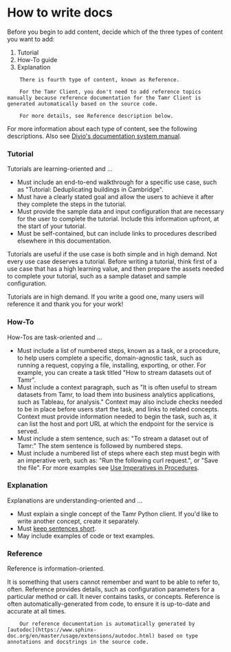 # How to write docs

Before you begin to add content, decide which of the three types of content you want to add:
1. Tutorial
2. How-To guide
3. Explanation

``` note::
    There is fourth type of content, known as Reference.

    For the Tamr Client, you don't need to add reference topics manually because reference documentation for the Tamr Client is generated automatically based on the source code.

    For more details, see Reference description below.
```

For more information about each type of content, see the following descriptions.
Also see [Divio's documentation system manual](https://documentation.divio.com/).

### Tutorial

Tutorials are learning-oriented and ...

- Must include an end-to-end walkthrough for a specific use case, such as "Tutorial: Deduplicating buildings in Cambridge".
- Must have a clearly stated goal and allow the users to achieve it after they complete the steps in the tutorial.
- Must provide the sample data and input configuration that are necessary for the user to complete the tutorial. Include this information upfront, at the start of your tutorial.
- Must be self-contained, but can include links to procedures described elsewhere in this documentation.

Tutorials are useful if the use case is both simple and in high demand.
Not every use case deserves a tutorial.
Before writing a tutorial, think first of a use case that has a high learning value, and then prepare the assets needed to complete your tutorial, such as a sample dataset and sample configuration.

Tutorials are in high demand.
If you write a good one, many users will reference it and thank you for your work!

### How-To

How-Tos are task-oriented and ...

- Must include a list of numbered steps, known as a task, or a procedure, to help users complete a specific, domain-agnostic task, such as running a request, copying a file, installing, exporting, or other. For example, you can create a task titled "How to stream datasets out of Tamr".
- Must include a context paragraph, such as "It is often useful to stream datasets from Tamr, to load them into business analytics applications, such as Tableau, for analysis." Context may also include checks needed to be in place before users start the task, and links to related concepts. Context must provide information needed to begin the task, such as, it can list the host and port URL at which the endpoint for the service is served.
- Must include a stem sentence, such as: "To stream a dataset out of Tamr:" The stem sentence is followed by numbered steps.
- Must include a numbered list of steps where each step must begin with an imperative verb, such as: "Run the following curl request.", or "Save the file". For more examples see [Use Imperatives in Procedures](http://www.cs.cmu.edu/afs/cs.cmu.edu/project/cmt-40/kantoo/vol40/doc/kce/styleguide/imperatives.html).

### Explanation

Explanations are understanding-oriented and ...

- Must explain a single concept of the Tamr Python client. If you'd like to write another concept, create it separately.
- Must [keep sentences short](http://www.cs.cmu.edu/afs/cs.cmu.edu/project/cmt-40/kantoo/vol40/doc/kce/styleguide/shortsentences.html).
- May include examples of code or text examples.

### Reference

Reference is information-oriented.

It is something that users cannot remember and want to be able to refer to, often.
Reference provides details, such as configuration parameters for a particular method or call.
It never contains tasks, or concepts.
Reference is often automatically-generated from code, to ensure it is up-to-date and accurate at all times.

``` note::
    Our reference documentation is automatically generated by [autodoc](https://www.sphinx-doc.org/en/master/usage/extensions/autodoc.html) based on type annotations and docstrings in the source code.
```